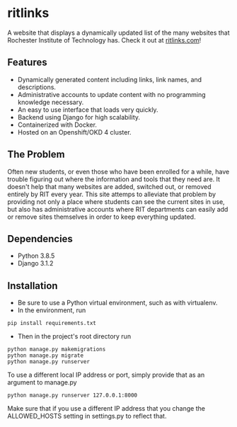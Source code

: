 # ritlinks
A website that displays a dynamically updated list of the many websites that Rochester Institute of Technology has.
Check it out at [ritlinks.com](http://ritlinks.com)!

## Features
+ Dynamically generated content including links, link names, and descriptions.
+ Administrative accounts to update content with no programming knowledge necessary.
+ An easy to use interface that loads very quickly.
+ Backend using Django for high scalability.
+ Containerized with Docker.
+ Hosted on an Openshift/OKD 4 cluster.

## The Problem
Often new students, or even those who have been enrolled for a while, have trouble figuring out where the information and tools that they need are. It doesn't help that many websites are added, switched out, or removed entirely by RIT every year. This site attemps to alleviate that problem by providing not only a place where students can see the current sites in use, but also has administrative accounts where RIT departments can easily add or remove sites themselves in order to keep everything updated.

## Dependencies
+ Python 3.8.5
+ Django 3.1.2

## Installation
+ Be sure to use a Python virtual environment, such as with virtualenv.
+ In the environment, run
```
pip install requirements.txt
```
+ Then in the project's root directory run
```
python manage.py makemigrations
python manage.py migrate
python manage.py runserver
```
To use a different local IP address or port, simply provide that as an argument to manage.py
```
python manage.py runserver 127.0.0.1:8000
```
Make sure that if you use a different IP address that you change the ALLOWED_HOSTS setting in settings.py to reflect that.
